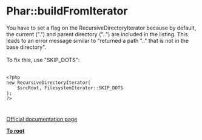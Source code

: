 # Phar::buildFromIterator



You have to set a flag on the RecursiveDirectoryIterator because by default, the current (".") and parent directory ("..") are included in the listing. This leads to an error message similar to "returned a path ".." that is not in the base directory".<br><br>To fix this, use "SKIP_DOTS":<br><br>

```
<?php
new RecursiveDirectoryIterator(
    $srcRoot, FilesystemIterator::SKIP_DOTS
);
?>
```
  

#

[Official documentation page](https://www.php.net/manual/en/phar.buildfromiterator.php)

**[To root](/README.md)**